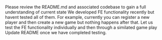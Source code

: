 Please review the README.md and associated codebase to gain a full understanding of current state
We developed FE functionality recently but havent tested all of them.
For example, currently you can register a new player and then create a new game but nothing happens after that.
Let us test the FE functionality individually and then through a similated game play
Update README once we have completed testing.